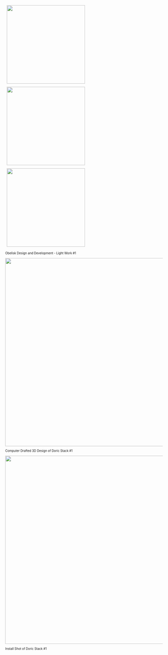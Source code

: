 <span width="33%">
		<img src='https://igcdn-photos-a-a.akamaihd.net/hphotos-ak-xaf1/t51.2885-15/e35/11820552_161971567470000_267796794_n.jpg' style='width: 250px; padding: 5px;'>
	</span>
	<img src='https://igcdn-photos-d-a.akamaihd.net/hphotos-ak-xfp1/t51.2885-15/e15/11032797_798826570166019_317829824_n.jpg' style='width: 250px; padding: 5px;'></span><span><img src='https://igcdn-photos-g-a.akamaihd.net/hphotos-ak-xaf1/t51.2885-15/e15/10963794_1044906528856398_1787622435_n.jpg'style='width: 250px; padding: 5px;'>
</span>
<caption><p style="font-size: .7em;">
						Obelisk Design and Development - Light Work #1 </p>
</caption>



<img src='https://igcdn-photos-h-a.akamaihd.net/hphotos-ak-xaf1/t51.2885-15/e15/11355231_571099349696615_200217064_n.jpg' width='600px'>
<caption><p style="font-size: 0.7em;">
	Computer Drafted 3D Design of Doric Stack #1</p></caption>



<img src='https://igcdn-photos-c-a.akamaihd.net/hphotos-ak-xaf1/t51.2885-15/e15/11267902_444425522392650_1016990809_n.jpg' width='600px'>
<caption><p style="font-size: 0.7em;">
	Install Shot of Doric Stack #1
</p></caption>